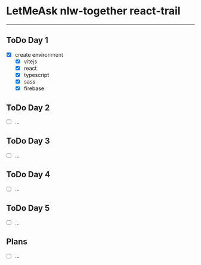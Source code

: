 # LetMeAsk nlw-together react-trail

***

## ToDo Day 1
- [x] create environment
  - [x] vitejs
  - [x] react
  - [x] typescript
  - [x] sass
  - [x] firebase

## ToDo Day 2
- [ ] ...

## ToDo Day 3
- [ ] ...

## ToDo Day 4
- [ ] ...

## ToDo Day 5
- [ ] ...

## Plans
- [ ] ...